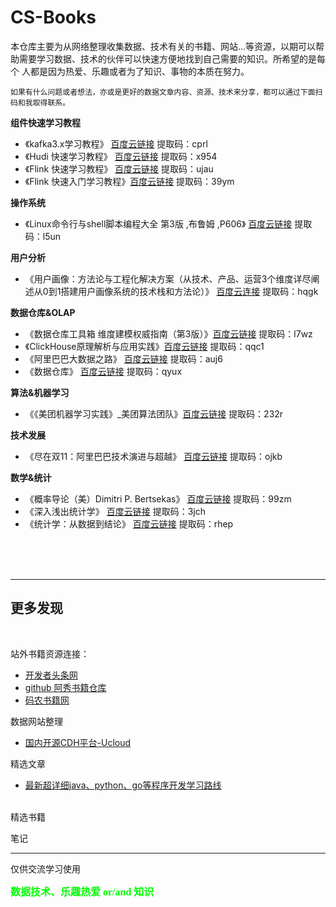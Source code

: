# CS-Books



   本仓库主要为从网络整理收集数据、技术有关的书籍、网站...等资源，以期可以帮助需要学习数据、技术的伙伴可以快速方便地找到自己需要的知识。所希望的是每个
人都是因为热爱、乐趣或者为了知识、事物的本质在努力。

    如果有什么问题或者想法，亦或是更好的数据文章内容、资源、技术来分享，都可以通过下面扫码和我取得联系。


**组件快速学习教程**
* 《kafka3.x学习教程》  [百度云链接](https://pan.baidu.com/s/1kW0BuAxZ_vdvGE_GCxp_1w)  提取码：cprl
* 《Hudi 快速学习教程》   [百度云链接](https://pan.baidu.com/s/19XMvpjQ4g2zLaOa_mG68dA)  提取码：x954
* 《Flink 快速学习教程》   [百度云链接](https://pan.baidu.com/s/1qZHv97DfKJE4jYCDdBrXew)  提取码：ujau
* 《Flink 快速入门学习教程》[百度云链接](https://pan.baidu.com/s/1-_J-Hf8pjiazlLPqjY4TPw)  提取码：39ym

**操作系统**
* 《Linux命令行与shell脚本编程大全  第3版  ,布鲁姆 ,P606》  [百度云链接](https://pan.baidu.com/s/17O5tboltnbzYO7PK998TaQ)  提取码：l5un


**用户分析**
* 《用户画像：方法论与工程化解决方案（从技术、产品、运营3个维度详尽阐述从0到1搭建用户画像系统的技术栈和方法论）》 [百度云连接](https://pan.baidu.com/s/1u9NeJLzXIMxGo00b1glTvA) 提取码：hqgk 

**数据仓库&OLAP**
* 《数据仓库工具箱  维度建模权威指南（第3版）》[百度云链接](https://pan.baidu.com/s/1dxpNQz8BWzVGqfaffVc4GQ)  提取码：l7wz
* 《ClickHouse原理解析与应用实践》[百度云链接](https://pan.baidu.com/s/1WE0Yc3SRBUGkiEyFEJGzCg)  提取码：qqc1
* 《阿里巴巴大数据之路》   [百度云链接](https://pan.baidu.com/s/1KXubStznBDZFfV5RsMsugQ)  提取码：auj6
* 《数据仓库》     [百度云链接](https://pan.baidu.com/s/1YhVdngNw3cBY1NKPaof9jw)   提取码：qyux


**算法&机器学习**
* 《《美团机器学习实践》_美团算法团队》[百度云链接](https://pan.baidu.com/s/18U2ytWItjL-affA7p8NreA) 提取码：232r


**技术发展**
* 《尽在双11：阿里巴巴技术演进与超越》  [百度云链接](https://pan.baidu.com/s/1Tbj_HOKOn0jcWb8ieHPb1w)  提取码：ojkb

**数学&统计**
* 《概率导论（美）Dimitri P. Bertsekas》 [百度云链接](https://pan.baidu.com/s/1HnE2S6jbDrX4Iqq5mnUfxg) 提取码：99zm
* 《深入浅出统计学》  [百度云链接](https://pan.baidu.com/s/1WUvaS6tam61IR1NvgDdgOQ)  提取码：3jch
* 《统计学：从数据到结论》  [百度云链接](https://pan.baidu.com/s/1e1S7j3rOtsw5DP7M2Biemw)  提取码：rhep





<br/>
<br/>
<br/>

*** 
## 更多发现
<br/>

站外书籍资源连接：
* [开发者头条网](https://toutiao.io/under-maintenance/)
* [github 阿秀书籍仓库](https://github.com/forthespada/CS-Books#01%E3%80%81C++)
* [码农书籍网](https://www.manongbook.com/bigdata/index_10.html)

数据网站整理
* [国内开源CDH平台-Ucloud](https://www.ucloud.cn/site/product/usdpdc.html)

精选文章
* [最新超详细java、python、go等程序开发学习路线](https://tobebetterjavaer.com/xuexiluxian/java/yitiaolong.html)



<br/>
精选书籍

笔记
<br/>


***
仅供交流学习使用

<b><font size=3 color=#00ff00 face="黑体">数据技术、乐趣热爱 or/and 知识</font></b>